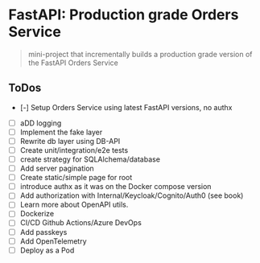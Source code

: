 # FastAPI: Production grade Orders Service
> mini-project that incrementally builds a production grade version of the FastAPI Orders Service

## ToDos

- [-] Setup Orders Service using latest FastAPI versions, no authx
- [ ] aDD logging
- [ ] Implement the fake layer
- [ ] Rewrite db layer using DB-API
- [ ] Create unit/integration/e2e tests
- [ ] create strategy for SQLAlchema/database
- [ ] Add server pagination
- [ ] Create static/simple page for root
- [ ] introduce authx as it was on the Docker compose version
- [ ] Add authorization with Internal/Keycloak/Cognito/Auth0 (see book)
- [ ] Learn more about OpenAPI utils.
- [ ] Dockerize
- [ ] CI/CD Github Actions/Azure DevOps
- [ ] Add passkeys
- [ ] Add OpenTelemetry
- [ ] Deploy as a Pod
